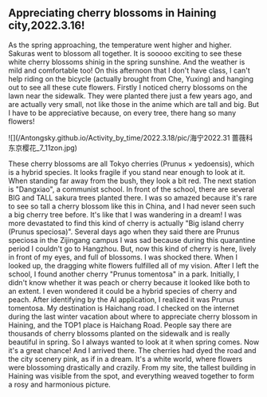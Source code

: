 ## Appreciating cherry blossoms in Haining city,2022.3.16!


  As the spring approaching, the temperature went higher and higher. Sakuras went to blossom all together.
  It is sooooo exciting to see these white cherry blossoms shinig in the spring sunshine. And the weather is mild and comfortable too! 
  On this afternoon that I don't have class, I can't help riding on the bicycle (actually brought from Che, Yuxing) and hanging out to see all these cute flowers.
  Firstly I noticed cherry blossoms on the lawn near the sidewalk. They were planted there just a few years ago, and are actually very small, not like those in the anime which are tall and big. 
  But I have to be appreciative because, on every tree, there hang so many flowers! 
  
![](/Antongsky.github.io/Activity_by_time/2022.3.18/pic/海宁2022.31 蔷薇科 东京樱花_7_11zon.jpg)
  
  These cherry blossoms are all Tokyo cherries (Prunus × yedoensis), which is a hybrid species. It looks fragile if you stand near enough to look at it. When standing far away from the bush, they look a bit red.
  The next station is "Dangxiao", a communist school. In front of the school, there are several BIG and TALL sakura trees planted there. I was so amazed because it's rare to see so tall a cherry blossom like this in China, and I had never seen such a big cherry tree before. 
  It's like that I was wandering in a dream! I was more devastated to find this kind of cherry is actually "Big island cherry (Prunus speciosa)". 
  Several days ago when they said there are Prunus speciosa in the Zijingang campus I was sad because during this quarantine period I couldn't go to Hangzhou. But, now this kind of cherry is here, lively in front of my eyes, and full of blossoms. I was shocked there.
  When I looked up, the dragging white flowers fulfilled all of my vision.
  After I left the school, I found another cherry "Prunus tomentosa" in a park. Initially, I didn't know whether it was peach or cherry because it looked like both to an extent. 
  I even wondered it could be a hybrid species of cherry and peach. After identifying by the AI application, I realized it was Prunus tomentosa. 
  My destination is Haichang road. I checked on the internet during the last winter vacation about where to appreciate cherry blossom in Haining, and the TOP1 place is Haichang Road. People say there are thousands of cherry blossoms planted on the sidewalk and is really beautiful in spring. So I always wanted to look at it when spring comes. Now it's a great chance!
  And I arrived there. 
  The cherries had dyed the road and the city scenery pink, as if in a dream. It's a white world, where flowers were blossoming drastically and crazily. From my site, the tallest building in Haining was visible from the spot, and everything weaved together to form a rosy and harmonious picture.
